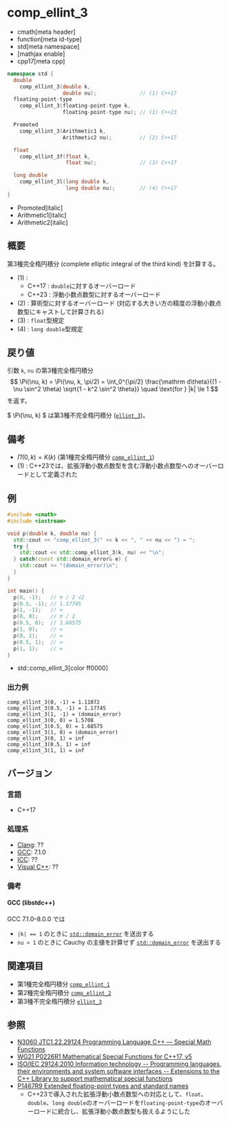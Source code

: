 # comp_ellint_3
* cmath[meta header]
* function[meta id-type]
* std[meta namespace]
* [mathjax enable]
* cpp17[meta cpp]

```cpp
namespace std {
  double
    comp_ellint_3(double k,
                  double nu);              // (1) C++17
  floating-point-type
    comp_ellint_3(floating-point-type k,
                  floating-point-type nu); // (1) C++23

  Promoted
    comp_ellint_3(Arithmetic1 k,
                  Arithmetic2 nu);         // (2) C++17

  float
    comp_ellint_3f(float k,
                   float nu);              // (3) C++17

  long double
    comp_ellint_3l(long double k,
                   long double nu);        // (4) C++17
}
```
* Promoted[italic]
* Arithmetic1[italic]
* Arithmetic2[italic]

## 概要
第3種完全楕円積分 (complete elliptic integral of the third kind) を計算する。

- (1) :
    - C++17 : `double`に対するオーバーロード
    - C++23 : 浮動小数点数型に対するオーバーロード
- (2) : 算術型に対するオーバーロード (対応する大きい方の精度の浮動小数点数型にキャストして計算される)
- (3) : `float`型規定
- (4) : `long double`型規定


## 戻り値
引数 `k`, `nu` の第3種完全楕円積分
$$
\Pi(\nu, k) = \Pi(\nu, k, \pi/2)
= \int_0^{\pi/2} \frac{\mathrm d\theta}{(1 - \nu \sin^2 \theta) \sqrt{1 - k^2 \sin^2 \theta}}
\quad \text{for } |k| \le 1
$$
を返す。

$ \Pi(\nu, k) $ は第3種不完全楕円積分 ([`ellint_3`](ellint_3.md))。


## 備考
- $\Pi(0, k) = K(k)$ (第1種完全楕円積分 [`comp_ellint_1`](comp_ellint_1.md))
- (1) : C++23では、拡張浮動小数点数型を含む浮動小数点数型へのオーバーロードとして定義された


## 例
```cpp example
#include <cmath>
#include <iostream>

void p(double k, double nu) {
  std::cout << "comp_ellint_3(" << k << ", " << nu << ") = ";
  try {
    std::cout << std::comp_ellint_3(k, nu) << "\n";
  } catch(const std::domain_error& e) {
    std::cout << "(domain_error)\n";
  }
}

int main() {
  p(0, -1);   // π / 2 √2
  p(0.5, -1); // 1.17745
  p(1, -1);   // ∞
  p(0, 0);    // π / 2
  p(0.5, 0);  // 1.68575
  p(1, 0);    // ∞
  p(0, 1);    // ∞
  p(0.5, 1);  // ∞
  p(1, 1);    // ∞
}
```
* std::comp_ellint_3[color ff0000]

### 出力例
```
comp_ellint_3(0, -1) = 1.11072
comp_ellint_3(0.5, -1) = 1.17745
comp_ellint_3(1, -1) = (domain_error)
comp_ellint_3(0, 0) = 1.5708
comp_ellint_3(0.5, 0) = 1.68575
comp_ellint_3(1, 0) = (domain_error)
comp_ellint_3(0, 1) = inf
comp_ellint_3(0.5, 1) = inf
comp_ellint_3(1, 1) = inf
```


## バージョン
### 言語
- C++17

### 処理系
- [Clang](/implementation.md#clang): ??
- [GCC](/implementation.md#gcc): 7.1.0
- [ICC](/implementation.md#icc): ??
- [Visual C++](/implementation.md#visual_cpp): ??

### 備考
#### GCC (libstdc++)
GCC 7.1.0–8.0.0 では

* `|k| == 1` のときに [`std::domain_error`](/reference/stdexcept.md) を送出する
* `nu > 1` のときに Cauchy の主値を計算せず [`std::domain_error`](/reference/stdexcept.md) を送出する


## 関連項目
- 第1種完全楕円積分 [`comp_ellint_1`](comp_ellint_1.md)
- 第2種完全楕円積分 [`comp_ellint_2`](comp_ellint_2.md)
- 第3種不完全楕円積分 [`ellint_3`](ellint_3.md)


## 参照
- [N3060 JTC1.22.29124 Programming Language C++ — Special Math Functions](http://www.open-std.org/jtc1/sc22/wg21/docs/papers/2010/n3060.pdf)
- [WG21 P0226R1 Mathematical Special Functions for C++17, v5](https://isocpp.org/files/papers/P0226R1.pdf)
- [ISO/IEC 29124:2010 Information technology -- Programming languages, their environments and system software interfaces -- Extensions to the C++ Library to support mathematical special functions](https://www.iso.org/standard/50511.html)
- [P1467R9 Extended floating-point types and standard names](https://www.open-std.org/jtc1/sc22/wg21/docs/papers/2022/p1467r9.html)
    - C++23で導入された拡張浮動小数点数型への対応として、`float`、`double`、`long double`のオーバーロードを`floating-point-type`のオーバーロードに統合し、拡張浮動小数点数型も扱えるようにした
